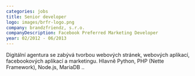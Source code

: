 ```yaml
---
categories: jobs
title: Senior developer
logo: images/brfr-logo.png
company: brandzfriendz, s.r.o.
companyDescription: Facebook Preferred Marketing Developer
year: 02/2012 - 06/2013 
---
```


Digitální agentura se zabývá tvorbou webových stránek, webových aplikací, facebookových aplikací a marketingu.
Hlavně Python, PHP (Nette Framework), Node.js, MariaDB ..
